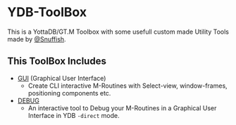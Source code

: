 # YDB-ToolBox

This is a YottaDB/GT.M Toolbox with some usefull custom made Utility Tools made by [@Snuffish](https://twitter.com/Snuffish90).

## This ToolBox Includes

- [GUI](GUI/README.md) (Graphical User Interface)
	- Create CLI interactive M-Routines with Select-view, window-frames, positioning components etc.
- [DEBUG](DEBUG/README.md)
	- An interactive tool to Debug your M-Routines in a Graphical User Interface in YDB `-direct` mode.


